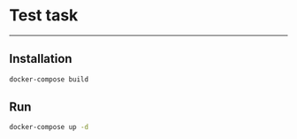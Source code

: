 # Test task
___

## Installation

```bash
docker-compose build
```

## Run
```bash
docker-compose up -d
```